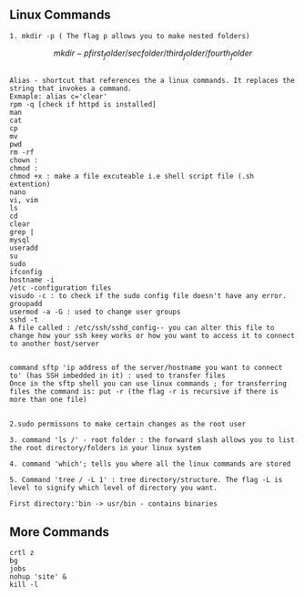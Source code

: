 ## Linux Commands
    1. mkdir -p ( The flag p allows you to make nested folders)  
$$ mkdir -p first_folder/sec folder/third_folder/fourth_folder$$    
##
    Alias - shortcut that references the a linux commands. It replaces the string that invokes a command. 
    Exmaple: alias c='clear'
    rpm -q [check if httpd is installed]
    man
    cat
    cp
    mv
    pwd
    rm -rf
    chown :
    chmod :   
    chmod +x : make a file excuteable i.e shell script file (.sh extention)
    nano
    vi, vim
    ls
    cd
    clear
    grep |
    mysql
    useradd
    su
    sudo
    ifconfig
    hostname -i
    /etc -configuration files 
    visudo -c : to check if the sudo config file doesn't have any error. 
    groupadd
    usermod -a -G : used to change user groups
    sshd -t
    A file called : /etc/ssh/sshd_config-- you can alter this file to change how your ssh keey works or how you want to access it to connect to another host/server


    command sftp 'ip address of the server/hostname you want to connect to' (has SSH imbedded in it) : used to transfer files
    Once in the sftp shell you can use linux commands ; for transferring files the command is: put -r (the flag -r is recursive if there is more than one file)
##

    2.sudo permissons to make certain changes as the root user

    3. command 'ls /' - root folder : the forward slash allows you to list the root directory/folders in your linux system

    4. command 'which'; tells you where all the linux commands are stored

    5. Command 'tree / -L 1' : tree directory/structure. The flag -L is level to signify which level of directory you want.

    First directory:'bin -> usr/bin - contains binaries

## More Commands
    crtl z
    bg
    jobs
    nohup 'site' &
    kill -l
